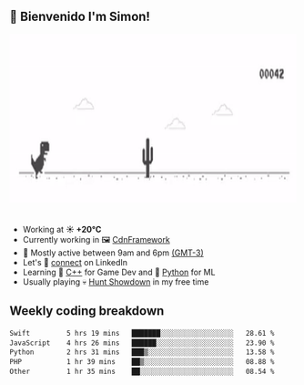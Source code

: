 <h2>👋 <b>Bienvenido I'm Simon!&nbsp;</b></h2>

<section>
  <img src="./static/banner.gif" height=300 width=1000>
</section>

<br>

<ul>
  <li>
		<!--START_SECTION:weather-->
		Working at <b>☀️   +20°C</b>
		<!--END_SECTION:weather-->
  </li>
  <li>
    Currently working in 🖼️&nbsp;<a href=https://github.com/snapverse/cdn-framework target=_blank>CdnFramework</a>
  </li>
  <li>
    🚩 Mostly active between 9am and 6pm <a href=https://onlinealarmkur.com/world/es target=_blank>(GMT-3)</a>
  </li>
  <li>
    Let's 🔗&nbsp;<a href=https://www.linkedin.com/in/itssimmons target=_blank>connect</a> on LinkedIn
  </li>
  <li>
    Learning 👴&nbsp;<a href=https://images3.memedroid.com/images/UPLOADED755/65f2bce6734f6.webp target=_blank>C++</a> for Game Dev and 🐍&nbsp;<a href=https://qph.cf2.quoracdn.net/main-qimg-4472b6229cb75bf66ab531f3ebd4f975-lq target=_blank>Python</a> for ML
  </li>
  <li>
    Usually playing 💀&nbsp;<a href=https://www.huntshowdown.com target=_blank>Hunt Showdown</a> in my free time
  </li>
</ul>

<h2><b>Weekly coding breakdown </b></h2>

<!--START_SECTION:waka-->

```txt
Swift         5 hrs 19 mins   ███████░░░░░░░░░░░░░░░░░░   28.61 %
JavaScript    4 hrs 26 mins   ██████░░░░░░░░░░░░░░░░░░░   23.90 %
Python        2 hrs 31 mins   ███▒░░░░░░░░░░░░░░░░░░░░░   13.58 %
PHP           1 hr 39 mins    ██▒░░░░░░░░░░░░░░░░░░░░░░   08.88 %
Other         1 hr 35 mins    ██░░░░░░░░░░░░░░░░░░░░░░░   08.54 %
```

<!--END_SECTION:waka-->
